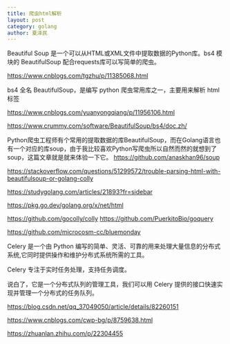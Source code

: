 ```yaml
---
title: 爬虫html解析
layout: post
category: golang
author: 夏泽民
---
```

Beautiful Soup 是一个可以从HTML或XML文件中提取数据的Python库。bs4 模块的 BeautifulSoup 配合requests库可以写简单的爬虫。

https://www.cnblogs.com/tgzhu/p/11385068.html

bs4 全名 BeautifulSoup，是编写 python 爬虫常用库之一，主要用来解析 html 标签

https://www.cnblogs.com/yuanyongqiang/p/11956106.html
<!-- more -->
https://www.crummy.com/software/BeautifulSoup/bs4/doc.zh/


Python爬虫工程师有个常用的提取数据的库BeautifulSoup，而在Golang语言也有一个对应的库soup，由于我比较喜欢Python写爬虫所以自然而然的就想到了soup，这篇文章就是就来体验一下它。
https://github.com/anaskhan96/soup



https://stackoverflow.com/questions/51299572/trouble-parsing-html-with-beautifulsoup-or-golang-colly

https://studygolang.com/articles/21893?fr=sidebar

https://pkg.go.dev/golang.org/x/net/html


https://github.com/gocolly/colly
https://github.com/PuerkitoBio/goquery

https://github.com/microcosm-cc/bluemonday


Celery 是一个由 Python 编写的简单、灵活、可靠的用来处理大量信息的分布式系统,它同时提供操作和维护分布式系统所需的工具。

Celery 专注于实时任务处理，支持任务调度。

说白了，它是一个分布式队列的管理工具，我们可以用 Celery 提供的接口快速实现并管理一个分布式的任务队列。

https://blog.csdn.net/qq_37049050/article/details/82260151

https://www.cnblogs.com/cwp-bg/p/8759638.html

https://zhuanlan.zhihu.com/p/22304455
